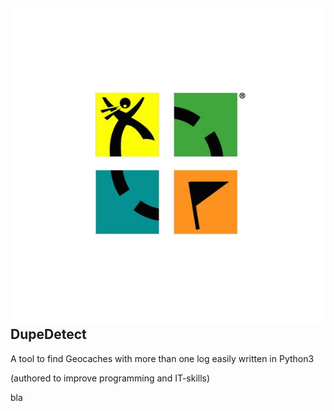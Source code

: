 ## [![DupeDetect](https://raw.githubusercontent.com/Per-Starke/DupeDetect/master/img/GeocachingLogo.jpg)](http://5-4-fun.blogspot.de/) DupeDetect



A tool to find Geocaches with more than one log easily written in Python3

(authored to improve programming and IT-skills)


bla